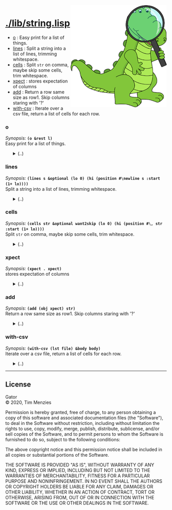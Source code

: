 <a name=top>
<img width=300 align=right src="https://raw.githubusercontent.com/timm/gator/main/docs/img/gator.png">

# [./lib/string.lisp](/src/./lib/string.lisp)
- [o](#o) : Easy print for a list of things.
- [lines](#lines) : Split a string into a list of lines, trimming whitespace.
- [cells](#cells) : Split `str` on comma, maybe skip some cells, trim whitespace.
- [xpect](#xpect) : stores expectation of columns
- [add](#add) : Return a row same size as row1. Skip columns staring with '?'
- [with-csv](#with-csv) : Iterate over a csv file, return a list of cells for each row.

### o

_Synopsis:_ <b>`(o &rest l)`</b>  
Easy print for a list of things.

<ul>
<details><summary>(..)</summary>

```lisp
(defun o (&rest l) "" (format t "~{~a~^, ~}" l))
```
</details></ul>

### lines

_Synopsis:_ <b>`(lines s &optional (lo 0)
                 (hi (position #\newline s :start (1+ lo))))`</b>  
Split a string into a list of lines, trimming whitespace.

<ul>
<details><summary>(..)</summary>

```lisp
(defun lines (s &optional (lo 0) (hi (position #\newline s :start (1+ lo))))
  ""
  (cons (cells (subseq s lo hi))
        (if hi
            (lines s (1+ hi)))))
```
</details></ul>

### cells

_Synopsis:_ <b>`(cells str &optional want2skip (lo 0)
                 (hi (position #\, str :start (1+ lo))))`</b>  
Split `str` on comma, maybe skip some cells, trim whitespace.

<ul>
<details><summary>(..)</summary>

```lisp
(defun cells
       (str &optional want2skip (lo 0) (hi (position #\, str :start (1+ lo))))
  ""
  (if (car want2skip)
      (and hi (cells str (cdr want2skip) (1+ hi)))
      (cons (string-trim '(#\  #\tab #\newline) (subseq str lo hi))
            (and hi (cells str (cdr want2skip) (1+ hi))))))
```
</details></ul>

### xpect

_Synopsis:_ <b>`(xpect . xpect)`</b>  
stores expectation of columns

<ul>
<details><summary>(..)</summary>

```lisp
(defstruct xpect "" want2skip size)
```
</details></ul>

### add

_Synopsis:_ <b>`(add (obj xpect) str)`</b>  
Return a row same size as row1. Skip columns staring with '?'

<ul>
<details><summary>(..)</summary>

```lisp
(defmethod add ((obj xpect) str)
  ""
  (with-slots (want2skip size)
      obj
    (let ((lst (cells str want2skip)))
      (if size
          (assert (eql size (length lst)))
          (labels ((skip (x)
                     (eql #\? (char x 0))))
            (setf want2skip
                    (loop for x in lst
                          collect (skip x))
                  lst (remove-if #'skip lst)
                  size (length lst))))
      lst)))
```
</details></ul>

### with-csv

_Synopsis:_ <b>`(with-csv (lst file) &body body)`</b>  
Iterate over a csv file, return a list of cells for each row.

<ul>
<details><summary>(..)</summary>

```lisp
(defmacro with-csv ((lst file) &body body)
  ""
  (let ((mem (gensym)) (line (gensym)) (str (gensym)))
    `(let (,line (,mem (make-xpect)))
       (with-open-file (,str ,file)
         (loop while (setf ,line (read-line ,str nil))
               do (if (> (length ,line) 0)
                      (let ((,lst (add ,mem ,line)))
                        ,@body)))))))
```
</details></ul>

<hr>


## License

Gator   
&copy; 2020, Tim Menzies

Permission is hereby granted, free of charge, to any person obtaining
a copy of this software and associated documentation files (the
"Software"), to deal in the Software without restriction, including
without limitation the rights to use, copy, modify, merge, publish,
distribute, sublicense, and/or sell copies of the Software, and to
permit persons to whom the Software is furnished to do so, subject
to the following conditions:

The above copyright notice and this permission notice shall be
included in all copies or substantial portions of the Software.

THE SOFTWARE IS PROVIDED "AS IS", WITHOUT WARRANTY OF ANY KIND,
EXPRESS OR IMPLIED, INCLUDING BUT NOT LIMITED TO THE WARRANTIES OF
MERCHANTABILITY, FITNESS FOR A PARTICULAR PURPOSE AND NONINFRINGEMENT.
IN NO EVENT SHALL THE AUTHORS OR COPYRIGHT HOLDERS BE LIABLE FOR
ANY CLAIM, DAMAGES OR OTHER LIABILITY, WHETHER IN AN ACTION OF
CONTRACT, TORT OR OTHERWISE, ARISING FROM, OUT OF OR IN CONNECTION
WITH THE SOFTWARE OR THE USE OR OTHER DEALINGS IN THE SOFTWARE.
